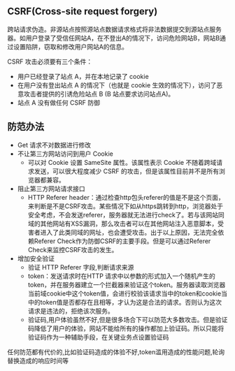 ## CSRF(Cross-site request forgery)
跨站请求伪造。非源站点按照源站点数据请求格式将非法数据提交到源站点服务器。如用户登录了受信任网站A，在不登出A的情况下，访问危险网站B，网站B通过设置陷阱，窃取和修改用户网站A的信息。

CSRF 攻击必须要有三个条件：
* 用户已经登录了站点 A，并在本地记录了 cookie
* 在用户没有登出站点 A 的情况下（也就是 cookie 生效的情况下），访问了恶意攻击者提供的引诱危险站点 B (B 站点要求访问站点A)。
* 站点 A 没有做任何 CSRF 防御

## 防范办法
* Get 请求不对数据进行修改
* 不让第三方网站访问到用户 Cookie
    * 可以对 Cookie 设置 SameSite 属性。该属性表示 Cookie 不随着跨域请求发送，可以很大程度减少 CSRF 的攻击，但是该属性目前并不是所有浏览器都兼容。
* 阻止第三方网站请求接口
    * HTTP Referer header：通过检查http包头referer的值是不是这个页面，来判断是不是CSRF攻击。某些情况下如从https跳转到http，浏览器处于安全考虑，不会发送referer，服务器就无法进行check了。若与该网站同域的其他网站有XSS漏洞，那么攻击者可以在其他网站注入恶意脚本，受害者进入了此类同域的网址，也会遭受攻击。出于以上原因，无法完全依赖Referer Check作为防御CSRF的主要手段。但是可以通过Referer Check来监控CSRF攻击的发生。
* 增加安全验证
    * 验证 HTTP Referer 字段,判断请求来源
    * token：发送请求时在HTTP 请求中以参数的形式加入一个随机产生的token，并在服务器建立一个拦截器来验证这个token。服务器读取浏览器当前域cookie中这个token值，会进行校验该请求当中的token和cookie当中的token值是否都存在且相等，才认为这是合法的请求。否则认为这次请求是违法的，拒绝该次服务。
    * 验证码,用户体验虽然不好,但是很多场合下可以防范大多数攻击。但是验证码降低了用户的体验，网站不能给所有的操作都加上验证码。所以只能将验证码作为一种辅助手段，在关键业务点设置验证码

任何防范都有代价的,比如验证码造成的体验不好,token滥用造成的性能问题,轮询替换造成的响应时间等